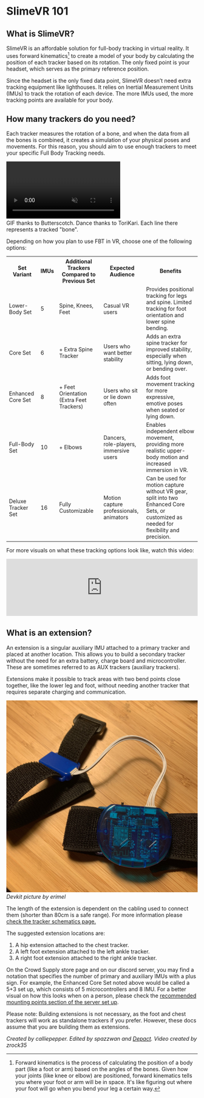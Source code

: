 # SlimeVR 101

## What is SlimeVR?

SlimeVR is an affordable solution for full-body tracking in virtual reality. It uses forward kinematics[^note] to create a model of your body by calculating the position of each tracker based on its rotation.
The only fixed point is your headset, which serves as the primary reference position.

Since the headset is the only fixed data point, SlimeVR doesn’t need extra tracking equipment like lighthouses. It relies on Inertial Measurement Units (IMUs) to track the rotation of each device. The more IMUs used, the more tracking points are available for your body.

[^note]: Forward kinematics is the process of calculating the position of a body part (like a foot or arm) based on the angles of the bones. Given how your joints (like knee or elbow) are positioned, forward kinematics tells you where your foot or arm will be in space. It's like figuring out where your foot will go when you bend your leg a certain way.

## How many trackers do you need?

Each tracker measures the rotation of a bone, and when the data from all the bones is combined, it creates a simulation of your physical poses and movements. For this reason, you should aim to use enough trackers to meet your specific Full Body Tracking needs.

<div class="embeddedVideo">
	<video name="Tracking Example" playsinline autoplay muted loop>
	  <source src="./assets/videos/ostriches.webm" type="video/webm">
	  <source src="./assets/videos/ostriches.mov" type="video/quicktime">
	</video><br>
	GIF thanks to Butterscotch. Dance thanks to ToriKari. Each line there represents a tracked "bone".
</div>

Depending on how you plan to use FBT in VR, choose one of the following options:

<table>
    <tr>
        <th>Set Variant</th>
        <th>IMUs</th>
        <th>Additional Trackers Compared to Previous Set</th>
        <th>Expected Audience</th>
        <th>Benefits</th>
    </tr>
    <tr>
        <td>Lower-Body Set</td>
        <td>5</td>
        <td>Spine, Knees, Feet</td>
        <td>Casual VR users</td>
        <td>Provides positional tracking for legs and spine. Limited tracking for foot orientation and lower spine bending.</td>
    </tr>
    <tr>
        <td>Core Set</td>
        <td>6</td>
        <td>+ Extra Spine Tracker</td>
        <td>Users who want better stability</td>
        <td>Adds an extra spine tracker for improved stability, especially when sitting, lying down, or bending over.</td>
    </tr>
    <tr>
        <td>Enhanced Core Set</td>
        <td>8</td>
        <td>+ Feet Orientation (Extra Feet Trackers)</td>
        <td>Users who sit or lie down often</td>
        <td>Adds foot movement tracking for more expressive, emotive poses when seated or lying down.</td>
    </tr>
    <tr>
        <td>Full-Body Set</td>
        <td>10</td>
        <td>+ Elbows</td>
        <td>Dancers,<br/>role-players,<br/>immersive users</td>
        <td>Enables independent elbow movement, providing more realistic upper-body motion and increased immersion in VR.</td>
    </tr>
    <tr>
        <td>Deluxe Tracker Set</td>
        <td>16</td>
        <td>Fully Customizable</td>
        <td>Motion capture professionals,<br/>animators</td>
        <td>Can be used for motion capture without VR gear, split into two Enhanced Core Sets, or customized as needed for flexibility and precision.</td>
    </tr>
</table>

For more visuals on what these tracking options look like, watch this video:

<div class="video-container">
<iframe width="100%" height="auto" src="https://www.youtube.com/embed/KN3dxGNAq34" title="YouTube video player" frameborder="0" allow="accelerometer; autoplay muted; clipboard-write; encrypted-media; gyroscope; picture-in-picture" allowfullscreen></iframe>
</div>

## What is an extension?

An extension is a singular auxiliary IMU attached to a primary tracker and placed at another location. This allows you to build a secondary tracker without the need for an extra battery, charge board and microcontroller. These are sometimes referred to as AUX trackers (auxiliary trackers).

Extensions make it possible to track areas with two bend points close together, like the lower leg and foot, without needing another tracker that requires separate charging and communication.

![Extension Image](assets/img/extension.jpg)<br>
*Devkit picture by erimel*

The length of the extension is dependent on the cabling used to connect them (shorter than 80cm is a safe range). For more information please [check the tracker schematics page.](diy/tracker-schematics.md)

The suggested extension locations are:

1. A hip extension attached to the chest tracker.
1. A left foot extension attached to the left ankle tracker.
1. A right foot extension attached to the right ankle tracker.

On the Crowd Supply store page and on our discord server, you may find a notation that specifies the number of primary and auxiliary IMUs with a plus sign. For example, the Enhanced Core Set noted above would be called a 5+3 set up, which consists of 5 microcontrollers and 8 IMU. For a better visual on how this looks when on a person, please check the [recommended mounting points section of the server set up](server/putting-on-trackers.md#recommended-mounting-points).

Please note: Building extensions is not necessary, as the foot and chest trackers will work as standalone trackers if you prefer. However, these docs assume that you are building them as extensions.

*Created by calliepepper. Edited by spazzwan and [Depact](https://github.com/Depact). Video created by zrock35*
